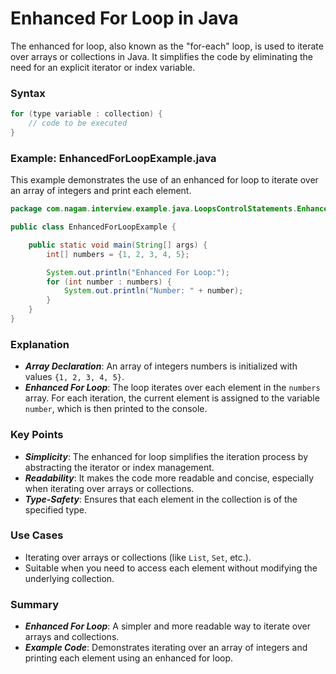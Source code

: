 # Enhanced For Loop in Java

The enhanced for loop, also known as the "for-each" loop, is used to iterate over arrays or collections in Java. It simplifies the code by eliminating the need for an explicit iterator or index variable.

### Syntax

```java
for (type variable : collection) {
    // code to be executed
}
```

### Example: EnhancedForLoopExample.java

This example demonstrates the use of an enhanced for loop to iterate over an array of integers and print each element.


```java
package com.nagam.interview.example.java.LoopsControlStatements.EnhancedForLoop;

public class EnhancedForLoopExample {

    public static void main(String[] args) {
        int[] numbers = {1, 2, 3, 4, 5};

        System.out.println("Enhanced For Loop:");
        for (int number : numbers) {
            System.out.println("Number: " + number);
        }
    }
}

```

### Explanation
- ***Array Declaration***: An array of integers numbers is initialized with values `{1, 2, 3, 4, 5}`.
- ***Enhanced For Loop***: The loop iterates over each element in the `numbers` array. For each iteration, the current element is assigned to the variable `number`, which is then printed to the console.

### Key Points
- ***Simplicity***: The enhanced for loop simplifies the iteration process by abstracting the iterator or index management.
- ***Readability***: It makes the code more readable and concise, especially when iterating over arrays or collections.
- ***Type-Safety***: Ensures that each element in the collection is of the specified type.

### Use Cases
- Iterating over arrays or collections (like `List`, `Set`, etc.).
- Suitable when you need to access each element without modifying the underlying collection.

### Summary
- ***Enhanced For Loop***: A simpler and more readable way to iterate over arrays and collections.
- ***Example Code***: Demonstrates iterating over an array of integers and printing each element using an enhanced for loop.